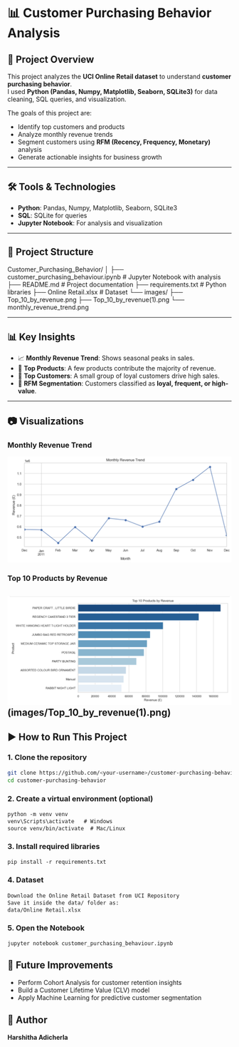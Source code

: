 # 📊 Customer Purchasing Behavior Analysis  

## 📌 Project Overview  
This project analyzes the **UCI Online Retail dataset** to understand **customer purchasing behavior**.  
I used **Python (Pandas, Numpy, Matplotlib, Seaborn, SQLite3)** for data cleaning, SQL queries, and visualization.  

The goals of this project are:  
- Identify top customers and products  
- Analyze monthly revenue trends  
- Segment customers using **RFM (Recency, Frequency, Monetary)** analysis  
- Generate actionable insights for business growth  

---

## 🛠️ Tools & Technologies  
- **Python**: Pandas, Numpy, Matplotlib, Seaborn, SQLite3  
- **SQL**: SQLite for queries  
- **Jupyter Notebook**: For analysis and visualization  

---

## 📂 Project Structure
Customer_Purchasing_Behavior/
│
├── customer_purchasing_behaviour.ipynb # Jupyter Notebook with analysis
├── README.md # Project documentation
├── requirements.txt # Python libraries
├── Online Retail.xlsx # Dataset
└── images/
├── Top_10_by_revenue.png
├── Top_10_by_revenue(1).png
└── monthly_revenue_trend.png


---

## 📊 Key Insights  
- 📈 **Monthly Revenue Trend**: Shows seasonal peaks in sales.  
- 🛒 **Top Products**: A few products contribute the majority of revenue.  
- 👥 **Top Customers**: A small group of loyal customers drive high sales.  
- 🎯 **RFM Segmentation**: Customers classified as **loyal, frequent, or high-value**.  

---

## 📷 Visualizations  

### Monthly Revenue Trend  
![Monthly Revenue](monthly_revenue_trend.png)  

### Top 10 Products by Revenue  
![Top Products](Top_10_by_revenue.png)  
(images/Top_10_by_revenue(1).png)
---

## ▶️ How to Run This Project  

### 1. Clone the repository  
```bash
git clone https://github.com/<your-username>/customer-purchasing-behavior.git
cd customer-purchasing-behavior
```
### 2. Create a virtual environment (optional)
```
python -m venv venv
venv\Scripts\activate   # Windows
source venv/bin/activate  # Mac/Linux
```
### 3. Install required libraries
```
pip install -r requirements.txt
```
### 4. Dataset
```
Download the Online Retail Dataset from UCI Repository
Save it inside the data/ folder as:
data/Online Retail.xlsx
```
### 5. Open the Notebook
```
jupyter notebook customer_purchasing_behaviour.ipynb
```

## 🚀 Future Improvements
- Perform Cohort Analysis for customer retention insights
- Build a Customer Lifetime Value (CLV) model
- Apply Machine Learning for predictive customer segmentation

## 🙋 Author
**Harshitha Adicherla**
